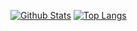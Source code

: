 [![Github Stats](https://github-readme-stats.vercel.app/api?username=MilanBarande&hide=stars,issues,contribs&count_private=true&show_icons=true)](https://github.com/anuraghazra/github-readme-stats)
[![Top Langs](https://github-readme-stats.vercel.app/api/top-langs/?username=MilanBarande)](https://github.com/anuraghazra/github-readme-stats)
